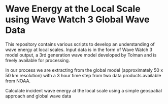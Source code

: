 # Wave Energy at the Local Scale using Wave Watch 3 Global Wave Data

This repository contains various scripts to develop an understanding of wave energy at local scales. Input data is in the form of Wave Watch 3 model output, a 3rd generation wave model developed by Tolman and is freely available for processing.

In our process we are extracting from the global model (approximately 50 x 50 km resolution) with a 3 hour time step from two data products available from NOAA.






Calculate incident wave energy at the local scale using a simple geospatial approach and global wave data
